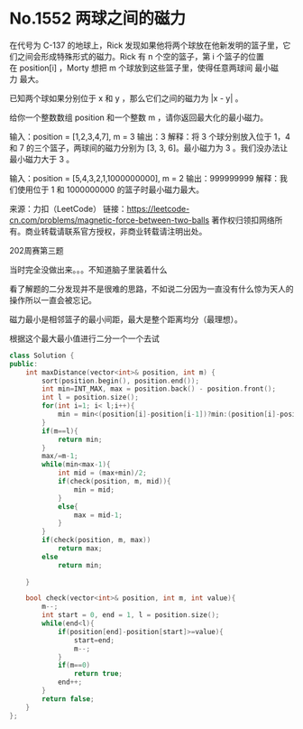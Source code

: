 # No.1552 两球之间的磁力

在代号为 C-137 的地球上，Rick 发现如果他将两个球放在他新发明的篮子里，它们之间会形成特殊形式的磁力。Rick 有 n 个空的篮子，第 i 个篮子的位置在 position[i] ，Morty 想把 m 个球放到这些篮子里，使得任意两球间 最小磁力 最大。

已知两个球如果分别位于 x 和 y ，那么它们之间的磁力为 |x - y| 。

给你一个整数数组 position 和一个整数 m ，请你返回最大化的最小磁力。

输入：position = [1,2,3,4,7], m = 3
输出：3
解释：将 3 个球分别放入位于 1，4 和 7 的三个篮子，两球间的磁力分别为 [3, 3, 6]。最小磁力为 3 。我们没办法让最小磁力大于 3 。

输入：position = [5,4,3,2,1,1000000000], m = 2
输出：999999999
解释：我们使用位于 1 和 1000000000 的篮子时最小磁力最大。

来源：力扣（LeetCode）
链接：https://leetcode-cn.com/problems/magnetic-force-between-two-balls
著作权归领扣网络所有。商业转载请联系官方授权，非商业转载请注明出处。

202周赛第三题

当时完全没做出来。。。不知道脑子里装着什么

看了解题的二分发现并不是很难的思路，不如说二分因为一直没有什么惊为天人的操作所以一直会被忘记。

磁力最小是相邻篮子的最小间距，最大是整个距离均分（最理想）。

根据这个最大最小值进行二分一个一个去试

```c++
class Solution {
public:
    int maxDistance(vector<int>& position, int m) {
        sort(position.begin(), position.end());
        int min=INT_MAX, max = position.back() - position.front();
        int l = position.size();
        for(int i=1; i< l;i++){
            min = min<(position[i]-position[i-1])?min:(position[i]-position[i-1]);
        }
        if(m==l){
            return min;
        }
        max/=m-1;
        while(min<max-1){
            int mid = (max+min)/2;
            if(check(position, m, mid)){
                min = mid;
            }
            else{
                max = mid-1;
            }
        }
        if(check(position, m, max))
            return max;
        else
            return min;
        
    }

    bool check(vector<int>& position, int m, int value){
        m--;
        int start = 0, end = 1, l = position.size();
        while(end<l){
            if(position[end]-position[start]>=value){
                start=end;
                m--;
            }
            if(m==0)
                return true;
            end++;
        }
        return false;
    }
};
```



